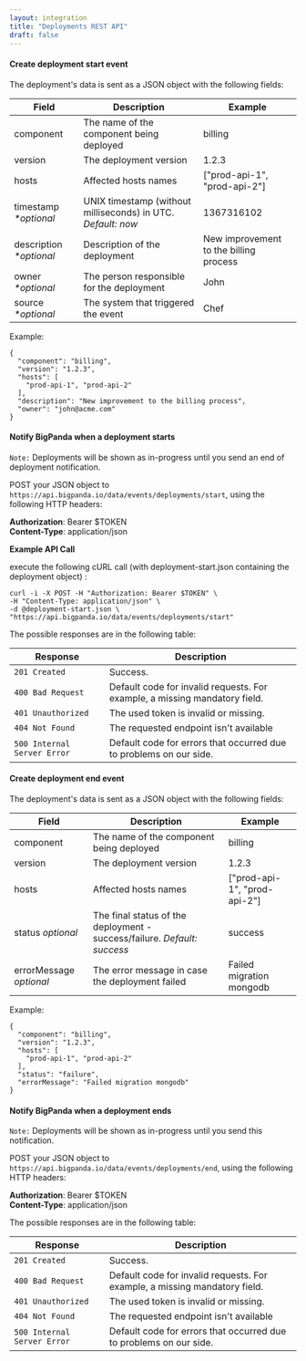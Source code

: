 ```yaml
---
layout: integration 
title: "Deployments REST API"
draft: false
---
```


#### Create deployment start event
The deployment's data is sent as a JSON object with the following fields:

|Field|Description|Example|
|-----|-----------|-------|
|component|The name of the component being deployed|billing|
|version|The deployment version|1.2.3|
|hosts|Affected hosts names|["prod-api-1", "prod-api-2"]|
|timestamp *\*optional*|UNIX timestamp (without milliseconds) in UTC. *Default: now*|1367316102|
|description *\*optional*|Description of the deployment|New improvement to the billing process|
|owner *\*optional*|The person responsible for the deployment|John|
|source *\*optional*|The system that triggered the event|Chef|

Example:

    {
      "component": "billing",
      "version": "1.2.3",
      "hosts": [
        "prod-api-1", "prod-api-2"
      ],
      "description": "New improvement to the billing process",
      "owner": "john@acme.com"
    }

<!-- section-separator -->

#### Notify BigPanda when a deployment starts

`Note:` Deployments will be shown as in-progress until you send an end of deployment notification.

POST your JSON object to `https://api.bigpanda.io/data/events/deployments/start`, using the following HTTP headers:

**Authorization**: Bearer $TOKEN  
**Content-Type**: application/json  

**Example API Call**

execute the following cURL call (with deployment-start.json containing the deployment object) :

    curl -i -X POST -H "Authorization: Bearer $TOKEN" \
    -H "Content-Type: application/json" \
    -d @deployment-start.json \
    "https://api.bigpanda.io/data/events/deployments/start"

The possible responses are in the following table:

|Response|Description|
|--------|-----------|
|`201 Created`|Success.  |
|`400 Bad Request`|Default code for invalid requests. For example, a missing mandatory field.|
|`401 Unauthorized`|The used token is invalid or missing.|
|`404 Not Found`|The requested endpoint isn't available|
|`500 Internal Server Error`|Default code for errors that occurred due to problems on our side.|

<!-- section-separator -->

#### Create deployment end event
The deployment's data is sent as a JSON object with the following fields:

|Field|Description|Example|
|-----|-----------|-------|
|component|The name of the component being deployed|billing|
|version|The deployment version|1.2.3|
|hosts|Affected hosts names|["prod-api-1", "prod-api-2"]|
|status *optional*|The final status of the deployment - success/failure. *Default: success*|success|
|errorMessage *optional*|The error message in case the deployment failed|Failed migration mongodb

Example:

    {
      "component": "billing",
      "version": "1.2.3",
      "hosts": [
        "prod-api-1", "prod-api-2"
      ],
      "status": "failure",
      "errorMessage": "Failed migration mongodb"
    }

<!-- section-separator -->

#### Notify BigPanda when a deployment ends

`Note:` Deployments will be shown as in-progress until you send this notification.

POST your JSON object to `https://api.bigpanda.io/data/events/deployments/end`, using the following HTTP headers:

**Authorization**: Bearer $TOKEN  
**Content-Type**: application/json  

The possible responses are in the following table:

|Response|Description|
|--------|-----------|
|`201 Created`|Success.  |
|`400 Bad Request`|Default code for invalid requests. For example, a missing mandatory field.|
|`401 Unauthorized`|The used token is invalid or missing.|
|`404 Not Found`|The requested endpoint isn't available|
|`500 Internal Server Error`|Default code for errors that occurred due to problems on our side.|
